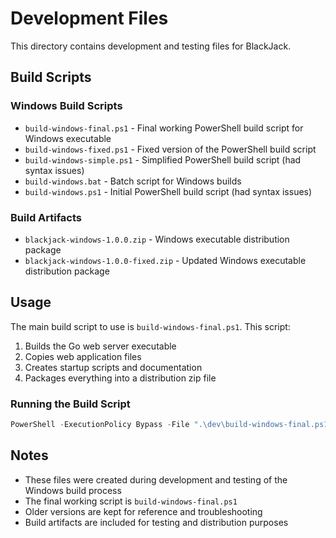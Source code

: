 # Development Files

This directory contains development and testing files for BlackJack.

## Build Scripts

### Windows Build Scripts
- `build-windows-final.ps1` - Final working PowerShell build script for Windows executable
- `build-windows-fixed.ps1` - Fixed version of the PowerShell build script
- `build-windows-simple.ps1` - Simplified PowerShell build script (had syntax issues)
- `build-windows.bat` - Batch script for Windows builds
- `build-windows.ps1` - Initial PowerShell build script (had syntax issues)

### Build Artifacts
- `blackjack-windows-1.0.0.zip` - Windows executable distribution package
- `blackjack-windows-1.0.0-fixed.zip` - Updated Windows executable distribution package

## Usage

The main build script to use is `build-windows-final.ps1`. This script:
1. Builds the Go web server executable
2. Copies web application files
3. Creates startup scripts and documentation
4. Packages everything into a distribution zip file

### Running the Build Script

```powershell
PowerShell -ExecutionPolicy Bypass -File ".\dev\build-windows-final.ps1"
```

## Notes

- These files were created during development and testing of the Windows build process
- The final working script is `build-windows-final.ps1`
- Older versions are kept for reference and troubleshooting
- Build artifacts are included for testing and distribution purposes
